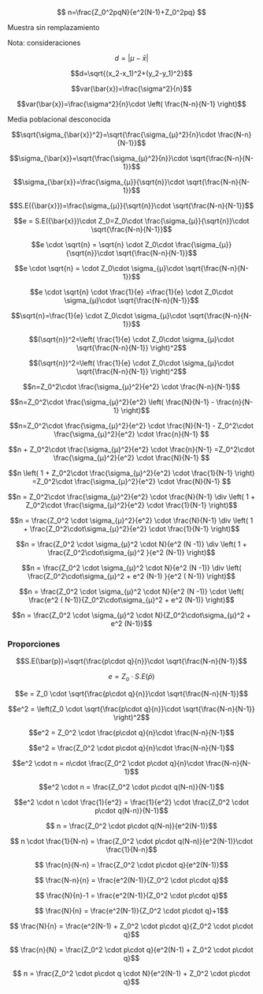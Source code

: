 $$
n=\frac{Z_0^2pqN}{e^2(N-1)+Z_0^2pq}
$$

Muestra sin remplazamiento

Nota: consideraciones

$$d=|μ-\bar{x}|$$

$$d=\sqrt{(x_2-x_1)^2+(y_2-y_1)^2}$$

$$var(\bar{x})=\frac{\sigma^2}{n}$$

$$var(\bar{x})=\frac{\sigma^2}{n}\cdot \left( \frac{N-n}{N-1} \right)$$

Media poblacional desconocida

$$\sqrt{\sigma_{\bar{x}}^2}=\sqrt{\frac{\sigma_{μ}^2}{n}\cdot \frac{N-n}{N-1}}$$

$$\sigma_{\bar{x}}=\sqrt{\frac{\sigma_{μ}^2}{n}}\cdot \sqrt{\frac{N-n}{N-1}}$$

$$\sigma_{\bar{x}}=\frac{\sigma_{μ}}{\sqrt{n}}\cdot \sqrt{\frac{N-n}{N-1}}$$

$$S.E({\bar{x}})=\frac{\sigma_{μ}}{\sqrt{n}}\cdot \sqrt{\frac{N-n}{N-1}}$$

$$e = S.E({\bar{x}})\cdot Z_0=Z_0\cdot \frac{\sigma_{μ}}{\sqrt{n}}\cdot \sqrt{\frac{N-n}{N-1}}$$

$$e \cdot \sqrt{n} = \sqrt{n} \cdot Z_0\cdot \frac{\sigma_{μ}}{\sqrt{n}}\cdot \sqrt{\frac{N-n}{N-1}}$$

$$e \cdot \sqrt{n} = \cdot Z_0\cdot \sigma_{μ}\cdot \sqrt{\frac{N-n}{N-1}}$$

$$e \cdot \sqrt{n} \cdot \frac{1}{e} =\frac{1}{e} \cdot Z_0\cdot \sigma_{μ}\cdot \sqrt{\frac{N-n}{N-1}}$$

$$\sqrt{n}=\frac{1}{e} \cdot Z_0\cdot \sigma_{μ}\cdot \sqrt{\frac{N-n}{N-1}}$$

$$(\sqrt{n})^2=\left( \frac{1}{e} \cdot Z_0\cdot \sigma_{μ}\cdot \sqrt{\frac{N-n}{N-1}} \right)^2$$

$$(\sqrt{n})^2=\left( \frac{1}{e} \cdot Z_0\cdot \sigma_{μ}\cdot \sqrt{\frac{N-n}{N-1}} \right)^2$$

$$n=Z_0^2\cdot \frac{\sigma_{μ}^2}{e^2} \cdot \frac{N-n}{N-1}$$

$$n=Z_0^2\cdot \frac{\sigma_{μ}^2}{e^2} \left( \frac{N}{N-1} - \frac{n}{N-1} \right)$$

$$n=Z_0^2\cdot \frac{\sigma_{μ}^2}{e^2} \cdot \frac{N}{N-1} - Z_0^2\cdot \frac{\sigma_{μ}^2}{e^2} \cdot \frac{n}{N-1} $$

$$n + Z_0^2\cdot \frac{\sigma_{μ}^2}{e^2} \cdot \frac{n}{N-1} =Z_0^2\cdot \frac{\sigma_{μ}^2}{e^2} \cdot \frac{N}{N-1} $$

$$n \left( 1 + Z_0^2\cdot \frac{\sigma_{μ}^2}{e^2} \cdot \frac{1}{N-1} \right) =Z_0^2\cdot \frac{\sigma_{μ}^2}{e^2} \cdot \frac{N}{N-1} $$

$$n =  Z_0^2\cdot \frac{\sigma_{μ}^2}{e^2} \cdot \frac{N}{N-1} \div \left( 1 + Z_0^2\cdot \frac{\sigma_{μ}^2}{e^2} \cdot \frac{1}{N-1} \right)$$

$$n = \frac{Z_0^2 \cdot \sigma_{μ}^2}{e^2} \cdot \frac{N}{N-1} \div \left( 1 +  \frac{Z_0^2\cdot\sigma_{μ}^2}{e^2} \cdot \frac{1}{N-1} \right)$$

$$n = \frac{Z_0^2 \cdot \sigma_{μ}^2 \cdot N}{e^2 (N -1)} \div \left( 1 +  \frac{Z_0^2\cdot\sigma_{μ}^2 }{e^2 (N-1)} \right)$$

$$n = \frac{Z_0^2 \cdot \sigma_{μ}^2 \cdot N}{e^2 (N -1)} \div \left(   \frac{Z_0^2\cdot\sigma_{μ}^2 + e^2 (N-1) }{e^2 ( N-1)} \right)$$

$$n = \frac{Z_0^2 \cdot \sigma_{μ}^2 \cdot N}{e^2 (N -1)} \cdot \left(   \frac{e^2 ( N-1)}{Z_0^2\cdot\sigma_{μ}^2 + e^2 (N-1)} \right)$$

$$n = \frac{Z_0^2 \cdot \sigma_{μ}^2 \cdot N}{Z_0^2\cdot\sigma_{μ}^2 + e^2 (N-1)}$$

### Proporciones

$$S.E(\bar{p})=\sqrt{\frac{p\cdot q}{n}}\cdot \sqrt{\frac{N-n}{N-1}}$$

$$e = Z_o \cdot S.E(\bar p)$$

$$e = Z_0 \cdot \sqrt{\frac{p\cdot q}{n}}\cdot \sqrt{\frac{N-n}{N-1}}$$

$$e^2 = \left(Z_0 \cdot \sqrt{\frac{p\cdot q}{n}}\cdot \sqrt{\frac{N-n}{N-1}} \right)^2$$

$$e^2 = Z_0^2 \cdot \frac{p\cdot q}{n}\cdot \frac{N-n}{N-1}$$

$$e^2 =  \frac{Z_0^2 \cdot p\cdot q}{n}\cdot \frac{N-n}{N-1}$$

$$e^2 \cdot n = n\cdot \frac{Z_0^2 \cdot p\cdot q}{n}\cdot \frac{N-n}{N-1}$$

$$e^2 \cdot n =   \frac{Z_0^2 \cdot p\cdot q(N-n)}{N-1}$$

$$e^2 \cdot n \cdot \frac{1}{e^2} = \frac{1}{e^2} \cdot \frac{Z_0^2 \cdot p\cdot q(N-n)}{N-1}$$

$$ n = \frac{Z_0^2 \cdot p\cdot q(N-n)}{e^2(N-1)}$$

$$ n \cdot \frac{1}{N-n} = \frac{Z_0^2 \cdot p\cdot q(N-n)}{e^2(N-1)}\cdot \frac{1}{N-n}$$

$$ \frac{n}{N-n} = \frac{Z_0^2 \cdot p\cdot q}{e^2(N-1)}$$

$$ \frac{N-n}{n} = \frac{e^2(N-1)}{Z_0^2 \cdot p\cdot q}$$

$$ \frac{N}{n}-1 = \frac{e^2(N-1)}{Z_0^2 \cdot p\cdot q}$$

$$ \frac{N}{n} = \frac{e^2(N-1)}{Z_0^2 \cdot p\cdot q}+1$$

$$ \frac{N}{n} = \frac{e^2(N-1) + Z_0^2 \cdot p\cdot q}{Z_0^2 \cdot p\cdot q}$$

$$ \frac{n}{N} = \frac{Z_0^2 \cdot p\cdot q}{e^2(N-1) + Z_0^2 \cdot p\cdot q}$$

$$ n = \frac{Z_0^2 \cdot p\cdot q \cdot N}{e^2(N-1) + Z_0^2 \cdot p\cdot q}$$